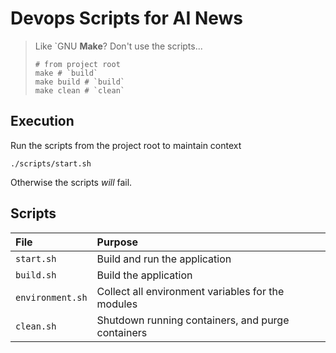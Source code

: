# Devops Scripts for AI News

> Like `GNU **Make**? Don't use the scripts...
>
> ```shell
> # from project root
> make # `build`
> make build # `build`
> make clean # `clean`
> ```

## Execution

Run the scripts from the project root to maintain context

```shell
./scripts/start.sh
```

Otherwise the scripts _will_ fail.

## Scripts

| File             | Purpose                                           |
| :--------------- | :------------------------------------------------ |
| `start.sh`       | Build and run the application                     |
| `build.sh`       | Build the application                             |
| `environment.sh` | Collect all environment variables for the modules |
| `clean.sh`       | Shutdown running containers, and purge containers |
